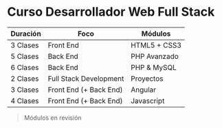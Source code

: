 # Curso Desarrollador Web Full Stack

| Duración | Foco                     | Módulos         |
|----------|--------------------------|-----------------|
| 3 Clases | Front End                | HTML5 + CSS3    |
| 5 Clases | Back End                 | PHP Avanzado    |
| 6 Clases | Back End                 | PHP & MySQL     |
| 2 Clases | Full Stack Development   | Proyectos       |
| 3 Clases | Front End (+ Back End)   | Angular         |
| 4 Clases | Front End (+ Back End)   | Javascript      |

> Módulos en revisión